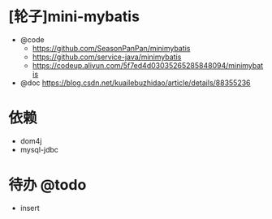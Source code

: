 # [轮子]mini-mybatis

- @code
    - https://github.com/SeasonPanPan/minimybatis
    - https://github.com/service-java/minimybatis
    - https://codeup.aliyun.com/5f7ed4d03035265285848094/minimybatis
- @doc https://blog.csdn.net/kuailebuzhidao/article/details/88355236

# 依赖

- dom4j
- mysql-jdbc

# 待办 @todo

- insert